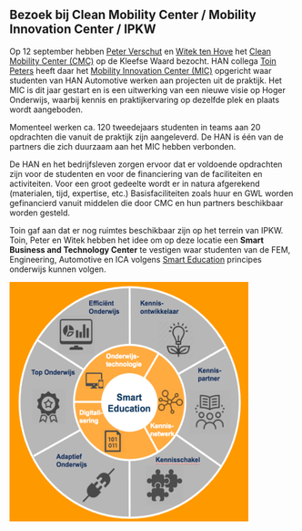 ## Bezoek bij Clean Mobility Center / Mobility Innovation Center / IPKW

Op 12 september hebben [Peter Verschut](https://www.linkedin.com/in/peter-verschut-94b6116/?ppe=1) en [Witek ten Hove](https://witusj.github.io/personal/) het [Clean Mobility Center (CMC)](https://www.cleanmobility.eu/) op de Kleefse Waard bezocht. HAN collega [Toin Peters](https://www.linkedin.com/in/toin-peters-81902623/?ppe=1) heeft daar het [Mobility Innovation Center (MIC)](https://www.han.nl/gebied/techniek/nieuws/nieuws/mobility-innovation-cente/) opgericht waar studenten van HAN Automotive werken aan projecten uit de praktijk. Het MIC is dit jaar gestart en is een uitwerking van een nieuwe visie op Hoger Onderwijs, waarbij kennis en praktijkervaring op dezelfde plek en plaats wordt aangeboden.

Momenteel werken ca. 120 tweedejaars studenten in teams aan 20 opdrachten die vanuit de praktijk zijn aangeleverd. De HAN is één van de partners die zich duurzaam aan het MIC hebben verbonden.

De HAN en het bedrijfsleven zorgen ervoor dat er voldoende opdrachten zijn voor de studenten en voor de financiering van de faciliteiten en activiteiten. Voor een groot gedeelte wordt er in natura afgerekend (materialen, tijd, expertise, etc.) Basisfaciliteiten zoals huur en GWL worden gefinancierd vanuit middelen die door CMC en hun partners beschikbaar worden gesteld.

Toin gaf aan dat er nog ruimtes beschikbaar zijn op het terrein van IPKW. Toin, Peter en Witek hebben het idee om op deze locatie een **Smart Business and Technology Center** te vestigen waar studenten van de FEM, Engineering, Automotive en ICA volgens [Smart Education](https://minorsmart.github.io/presentations/smartedu/#/) principes onderwijs kunnen volgen.

<img src="https://github.com/minorsmart/sbtc/blob/master/img/Screen%20Shot%202017-09-12%20at%2013.31.09.png" alt="Smart " height="420" width="420">


